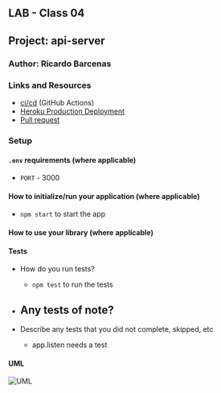 ## LAB - Class 04

## Project: api-server

### Author: Ricardo Barcenas

### Links and Resources

- [ci/cd]() (GitHub Actions)
- [Heroku Production Deployment]()
- [Pull request]()

### Setup

#### `.env` requirements (where applicable)

- `PORT` - 3000

#### How to initialize/run your application (where applicable)

- `npm start` to start the app

#### How to use your library (where applicable)

#### Tests

- How do you run tests?
  -  `npm test` to run the tests
- Any tests of note?
  - 

- Describe any tests that you did not complete, skipped, etc
  - app.listen needs a test

#### UML

![UML](assets/)